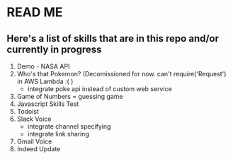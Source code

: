 # READ ME

## Here's a list of skills that are in this repo and/or currently in progress

1. Demo - NASA API
2. Who's that Pokemon? (Decomissioned for now. can't require('Request') in AWS Lambda :( )
    * integrate poke api instead of custom web service
3. Game of Numbers = guessing game
4. Javascript Skills Test
5. Todoist
6. Slack Voice
    * integrate channel specifying
    * integrate link sharing
7. Gmail Voice
8. Indeed Update

